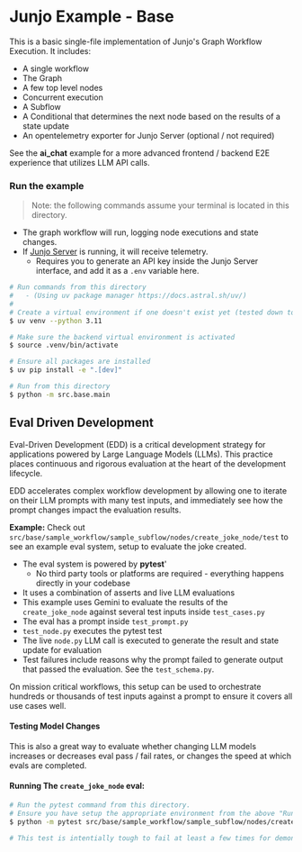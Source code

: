 # Junjo Example - Base

This is a basic single-file implementation of Junjo's Graph Workflow Execution. It includes:

- A single workflow
- The Graph
- A few top level nodes
- Concurrent execution
- A Subflow
- A Conditional that determines the next node based on the results of a state update
- An opentelemetry exporter for Junjo Server (optional / not required)

See the **ai_chat** example for a more advanced frontend / backend E2E experience that utilizes LLM API calls.

### Run the example

> Note: the following commands assume your terminal is located in this directory.

- The graph workflow will run, logging node executions and state changes.
- If [Junjo Server](https://github.com/mdrideout/junjo-server) is running, it will receive telemetry.
  - Requires you to generate an API key inside the Junjo Server interface, and add it as a `.env` variable here.

```bash
# Run commands from this directory
#   - (Using uv package manager https://docs.astral.sh/uv/)
#
# Create a virtual environment if one doesn't exist yet (tested down to python 3.11)
$ uv venv --python 3.11

# Make sure the backend virtual environment is activated
$ source .venv/bin/activate

# Ensure all packages are installed
$ uv pip install -e ".[dev]"

# Run from this directory
$ python -m src.base.main
```

## Eval Driven Development

Eval-Driven Development (EDD) is a critical development strategy for applications powered by Large Language Models (LLMs). This practice places continuous and rigorous evaluation at the heart of the development lifecycle.

EDD accelerates complex workflow development by allowing one to iterate on their LLM prompts with many test inputs, and immediately see how the prompt changes impact the evaluation results.

**Example:** Check out `src/base/sample_workflow/sample_subflow/nodes/create_joke_node/test` to see an example eval system, setup to evaluate the joke created. 

- The eval system is powered by **pytest**'
  - No third party tools or platforms are required - everything happens directly in your codebase
- It uses a combination of asserts and live LLM evaluations
- This example uses Gemini to evaluate the results of the `create_joke_node` against several test inputs inside `test_cases.py`
- The eval has a prompt inside `test_prompt.py`
- `test_node.py` executes the pytest test
- The live `node.py` LLM call is executed to generate the result and state update for evaluation
- Test failures include reasons why the prompt failed to generate output that passed the evaluation. See the `test_schema.py`.

On mission critical workflows, this setup can be used to orchestrate hundreds or thousands of test inputs against a prompt to ensure it covers all use cases well.

#### Testing Model Changes

This is also a great way to evaluate whether changing LLM models increases or decreases eval pass / fail rates, or changes the speed at which evals are completed.

#### Running The `create_joke_node` eval:

```bash
# Run the pytest command from this directory.
# Ensure you have setup the appropriate environment from the above "Run the example" instructions
$ python -m pytest src/base/sample_workflow/sample_subflow/nodes/create_joke_node/test/test_node.py

# This test is intentially tough to fail at least a few times for demonstration.
```
